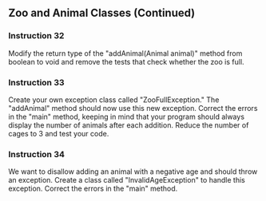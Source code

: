 
## Zoo and Animal Classes (Continued)

### Instruction 32

Modify the return type of the "addAnimal(Animal animal)" method from boolean to void and remove the tests that check whether the zoo is full.

### Instruction 33

Create your own exception class called "ZooFullException." The "addAnimal" method should now use this new exception. Correct the errors in the "main" method, keeping in mind that your program should always display the number of animals after each addition. Reduce the number of cages to 3 and test your code.

### Instruction 34

We want to disallow adding an animal with a negative age and should throw an exception. Create a class called "InvalidAgeException" to handle this exception. Correct the errors in the "main" method.

